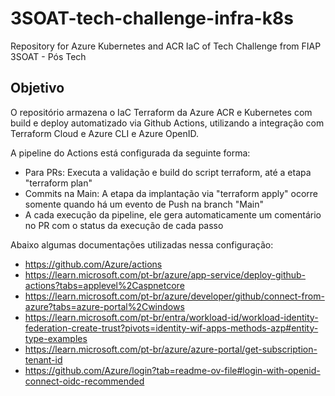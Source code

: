 # 3SOAT-tech-challenge-infra-k8s
Repository for Azure Kubernetes and ACR IaC of Tech Challenge from FIAP 3SOAT - Pós Tech

## Objetivo
O repositório armazena o IaC Terraform da Azure ACR e Kubernetes com build e deploy automatizado via Github Actions, utilizando a integração com Terraform Cloud e Azure CLI e Azure OpenID.

A pipeline do Actions está configurada da seguinte forma:
- Para PRs: Executa a validação e build do script terraform, até a etapa "terraform plan"
- Commits na Main: A etapa da implantação via "terraform apply" ocorre somente quando há um evento de Push na branch "Main"
- A cada execução da pipeline, ele gera automaticamente um comentário no PR com o status da execução de cada passo

Abaixo algumas documentações utilizadas nessa configuração:

- https://github.com/Azure/actions
- https://learn.microsoft.com/pt-br/azure/app-service/deploy-github-actions?tabs=applevel%2Caspnetcore
- https://learn.microsoft.com/pt-br/azure/developer/github/connect-from-azure?tabs=azure-portal%2Cwindows
- https://learn.microsoft.com/pt-br/entra/workload-id/workload-identity-federation-create-trust?pivots=identity-wif-apps-methods-azp#entity-type-examples
- https://learn.microsoft.com/pt-br/azure/azure-portal/get-subscription-tenant-id
- https://github.com/Azure/login?tab=readme-ov-file#login-with-openid-connect-oidc-recommended


